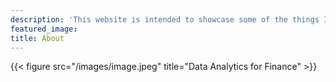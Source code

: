 ```yaml
---
description: 'This website is intended to showcase some of the things I was able to work on while attending the Data Analytics for Finance Class at London Business School.'
featured_image: 
title: About
---
```

{{< figure src="/images/image.jpeg" title="Data Analytics for Finance" >}}
